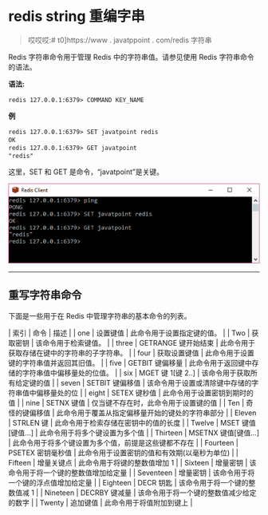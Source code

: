 # redis string 重编字串

> 哎哎哎:# t0]https://www . javatppoint . com/redis 字符串

Redis 字符串命令用于管理 Redis 中的字符串值。请参见使用 Redis 字符串命令的语法。

**语法:**

```
redis 127.0.0.1:6379> COMMAND KEY_NAME 

```

**例**

```
redis 127.0.0.1:6379> SET javatpoint redis 
OK 
redis 127.0.0.1:6379> GET javatpoint 
"redis"

```

这里，SET 和 GET 是命令，“javatpoint”是关键。

![Redis String 1](img/cd9cd827ead348247d916e0344b1bae7.png)

* * *

## 重写字符串命令

下面是一些用于在 Redis 中管理字符串的基本命令的列表。

| 索引 | 命令 | 描述 |
| one | 设置键值 | 此命令用于设置指定键的值。 |
| Two | 获取密钥 | 该命令用于检索键值。 |
| three | GETRANGE 键开始结束 | 此命令用于获取存储在键中的字符串的子字符串。 |
| four | 获取设置键值 | 此命令用于设置键的字符串值并返回其旧值。 |
| five | GETBIT 键偏移量 | 此命令用于返回键中存储的字符串值中偏移量处的位值。 |
| six | MGET 键 1[键 2..] | 该命令用于获取所有给定键的值 |
| seven | SETBIT 键偏移值 | 该命令用于设置或清除键中存储的字符串值中偏移量处的位 |
| eight | SETEX 键秒值 | 此命令用于设置密钥到期时的值 |
| nine | SETNX 键值 | 仅当键不存在时，此命令用于设置键的值 |
| Ten | 奇怪的键偏移值 | 此命令用于覆盖从指定偏移量开始的键处的字符串部分 |
| Eleven | STRLEN 键 | 此命令用于检索存储在密钥中的值的长度 |
| Twelve | MSET 键值[键值...] | 此命令用于将多个键设置为多个值 |
| Thirteen | MSETNX 键值[键值...] | 此命令用于将多个键设置为多个值，前提是这些键都不存在 |
| Fourteen | PSETEX 密钥毫秒值 | 此命令用于设置密钥的值和有效期(以毫秒为单位) |
| Fifteen | 增量关键点 | 此命令用于将键的整数值增加 1 |
| Sixteen | 增量密钥 | 该命令用于将一个键的整数值增加给定量 |
| Seventeen | 增量密钥 | 该命令用于将一个键的浮点值增加给定量 |
| Eighteen | DECR 钥匙 | 该命令用于将一个键的整数值减 1 |
| Nineteen | DECRBY 键减量 | 该命令用于将一个键的整数值减少给定的数字 |
| Twenty | 追加键值 | 此命令用于将值附加到键上 |